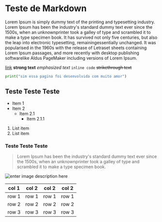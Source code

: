 # Teste de Markdown

Lorem Ipsum is simply dummy text of the printing and typesetting industry. Lorem Ipsum has been the industry's standard dummy text ever since the 1500s, when an unknownprinter took a galley of type and scrambled it to make a type specimen book. It has survived not only five centuries, but also the leap into electronic typesetting, remainingessentially unchanged. It was popularised in the 1960s with the release of Letraset sheets containing Lorem Ipsum passages, and more recently with desktop publishing softwarelike Aldus PageMaker including versions of Lorem Ipsum.

[link](http://localhost:5000/)
**strong text**
*emphasized text*
`inline code`
~~strikethrough text~~

```python
print("sim essa pagina foi desenvolvida com muito amor")
```

## Teste Teste Teste

- Item 1
- Item 2
    - Item 2.1
        - Item 2.1.1

1. List item
2. List item

### Teste Teste Teste

> Lorem Ipsum has been the industry's standard dummy text ever since the 1500s, when an unknownprinter took a galley of type and scrambled it to make a type specimen book.

![enter image description here](https://static.vecteezy.com/ti/vetor-gratis/p1/9169455-ceu-dourado-por-do-sol-na-costa-natureza-paisagem-vetor.jpg)


| col 1 | col 2 | col 2 | col 2 |
| --- | --- | --- | --- |
| row 1 | row 1 | row 1 | row 1 |
| row 2 | row 2 | row 2 | row 2 |
| row 3 | row 3 | row 3 | row 3 |
